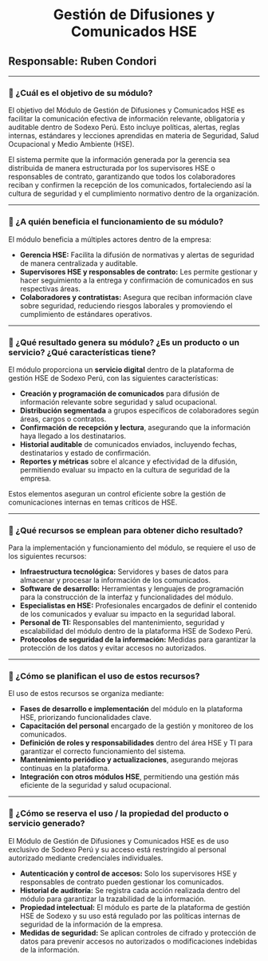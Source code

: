 <h1 align="center">Gestión de Difusiones y Comunicados HSE</h1>


## **Responsable:** Ruben Condori

---

### 📌 ¿Cuál es el objetivo de su módulo?  

El objetivo del Módulo de Gestión de Difusiones y Comunicados HSE es facilitar la comunicación efectiva de información relevante, obligatoria y auditable dentro de Sodexo Perú. Esto incluye políticas, alertas, reglas internas, estándares y lecciones aprendidas en materia de Seguridad, Salud Ocupacional y Medio Ambiente (HSE).  

El sistema permite que la información generada por la gerencia sea distribuida de manera estructurada por los supervisores HSE o responsables de contrato, garantizando que todos los colaboradores reciban y confirmen la recepción de los comunicados, fortaleciendo así la cultura de seguridad y el cumplimiento normativo dentro de la organización.  

---

### 👥 ¿A quién beneficia el funcionamiento de su módulo?  

El módulo beneficia a múltiples actores dentro de la empresa:  

- **Gerencia HSE:** Facilita la difusión de normativas y alertas de seguridad de manera centralizada y auditable.  
- **Supervisores HSE y responsables de contrato:** Les permite gestionar y hacer seguimiento a la entrega y confirmación de comunicados en sus respectivas áreas.  
- **Colaboradores y contratistas:** Asegura que reciban información clave sobre seguridad, reduciendo riesgos laborales y promoviendo el cumplimiento de estándares operativos.  

---

### 🎯 ¿Qué resultado genera su módulo? ¿Es un producto o un servicio? ¿Qué características tiene?  

El módulo proporciona un **servicio digital** dentro de la plataforma de gestión HSE de Sodexo Perú, con las siguientes características:  

- **Creación y programación de comunicados** para difusión de información relevante sobre seguridad y salud ocupacional.  
- **Distribución segmentada** a grupos específicos de colaboradores según áreas, cargos o contratos.  
- **Confirmación de recepción y lectura**, asegurando que la información haya llegado a los destinatarios.  
- **Historial auditable** de comunicados enviados, incluyendo fechas, destinatarios y estado de confirmación.  
- **Reportes y métricas** sobre el alcance y efectividad de la difusión, permitiendo evaluar su impacto en la cultura de seguridad de la empresa.  

Estos elementos aseguran un control eficiente sobre la gestión de comunicaciones internas en temas críticos de HSE.  

---

### 🔧 ¿Qué recursos se emplean para obtener dicho resultado?  

Para la implementación y funcionamiento del módulo, se requiere el uso de los siguientes recursos:  

- **Infraestructura tecnológica:** Servidores y bases de datos para almacenar y procesar la información de los comunicados.  
- **Software de desarrollo:** Herramientas y lenguajes de programación para la construcción de la interfaz y funcionalidades del módulo.  
- **Especialistas en HSE:** Profesionales encargados de definir el contenido de los comunicados y evaluar su impacto en la seguridad laboral.  
- **Personal de TI:** Responsables del mantenimiento, seguridad y escalabilidad del módulo dentro de la plataforma HSE de Sodexo Perú.  
- **Protocolos de seguridad de la información:** Medidas para garantizar la protección de los datos y evitar accesos no autorizados.  

---

### 📅 ¿Cómo se planifican el uso de estos recursos?  

El uso de estos recursos se organiza mediante:  

- **Fases de desarrollo e implementación** del módulo en la plataforma HSE, priorizando funcionalidades clave.  
- **Capacitación del personal** encargado de la gestión y monitoreo de los comunicados.  
- **Definición de roles y responsabilidades** dentro del área HSE y TI para garantizar el correcto funcionamiento del sistema.  
- **Mantenimiento periódico y actualizaciones**, asegurando mejoras continuas en la plataforma.  
- **Integración con otros módulos HSE**, permitiendo una gestión más eficiente de la seguridad y salud ocupacional.  

---

### 🔐 ¿Cómo se reserva el uso / la propiedad del producto o servicio generado?  

El Módulo de Gestión de Difusiones y Comunicados HSE es de uso exclusivo de Sodexo Perú y su acceso está restringido al personal autorizado mediante credenciales individuales.  

- **Autenticación y control de accesos:** Solo los supervisores HSE y responsables de contrato pueden gestionar los comunicados.  
- **Historial de auditoría:** Se registra cada acción realizada dentro del módulo para garantizar la trazabilidad de la información.  
- **Propiedad intelectual:** El módulo es parte de la plataforma de gestión HSE de Sodexo y su uso está regulado por las políticas internas de seguridad de la información de la empresa.  
- **Medidas de seguridad:** Se aplican controles de cifrado y protección de datos para prevenir accesos no autorizados o modificaciones indebidas de la información.  
